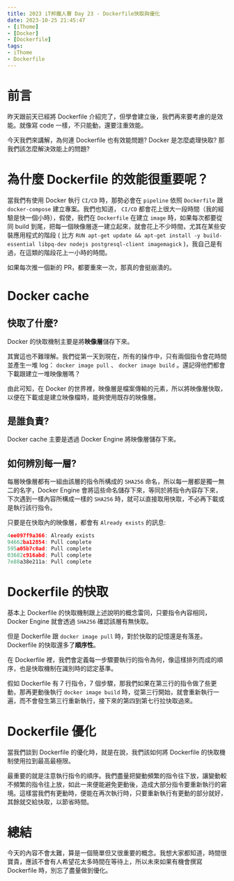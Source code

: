 ```yaml
---
title: 2023 iT邦鐵人賽 Day 23 - Dockerfile快取與優化
date: 2023-10-25 21:45:47
- [iThome]
- [Docker]
- [Dockerfile]
tags: 
- iThome
- Dockerfile
---
```

# 前言

昨天跟前天已經將 Dockerfile 介紹完了，但學會建立後，我們再來要考慮的是效能。就像寫 code 一樣，不只能動，還要注重效能。

今天我們來講解，為何連 Dockerfile 也有效能問題? Docker 是怎麼處理快取? 那我們該怎麼解決效能上的問題?

<!-- more -->

# 為什麼 Dockerfile 的效能很重要呢？

當我們有使用 Docker 執行 `CI/CD` 時，那勢必會在 `pipeline` 依照 `Dockerfile` 跟 `docker-compose` 建立專案。我們也知道， `CI/CD` 都會花上很大一段時間（我的經驗是快一個小時），假使，我們在 `Dockerfile` 在建立 `image` 時，如果每次都要從同 build 到尾，把每一個映像層逐一建立起來，就會花上不少時間，尤其在某些安裝應用程式的階段 ( 比方 `RUN apt-get update && apt-get install -y build-essential libpq-dev nodejs postgresql-client imagemagick` )，我自己是有過，在這類的階段花上一小時的時間。

如果每次推一個新的 PR，都要重來一次，那真的會挺崩潰的。

# Docker cache

## 快取了什麼?

Docker 的快取機制主要是將**映像層**儲存下來。

其實這也不難理解。我們從第一天到現在，所有的操作中，只有兩個指令會花時間並產生一堆 log： `docker image pull` 、 `docker image build` 。還記得他們都會下載跟建立一堆映像層嗎？

由此可知，在 Docker 的世界裡，映像層是檔案傳輸的元素，所以將映像層快取，以便在下載或是建立映像檔時，能夠使用既存的映像層。

## 是誰負責?

Docker cache 主要是透過 Docker Engine 將映像層儲存下來。

## 如何辨別每一層?

每層映像層都有一組由該層的指令所構成的 `SHA256` 命名，所以每一層都是獨一無二的名字，Docker Engine 會將這些命名儲存下來，等同於將指令內容存下來，下次遇到一樣內容所構成一樣的 `SHA256` 時，就可以直接取用快取，不必再下載或是執行該行指令。

只要是在快取內的映像層，都會有 `Already exists` 的訊息:

```jsx
4ee097f9a366: Already exists
94662ba12854: Pull complete
595a05b7c0ad: Pull complete
03682c916abd: Pull complete
7e88a38e211a: Pull complete
```

# Dockerfile 的快取

基本上 Dockerfile 的快取機制跟上述說明的概念雷同，只要指令內容相同，Docker Engine 就會透過 `SHA256` 確認該層有無快取。

但是 Dockerfile 跟 `docker image pull` 時，對於快取的記憶還是有落差。Dockerfile 的快取還多了**順序性**。

在 Dockerfile 裡，我們會定義每一步驟要執行的指令為何，像這樣排列而成的順序，也是快取機制在識別時的認定基準。

假如 Dockerfile 有 7 行指令，7 個步驟，那我們如果在第三行的指令做了些更動，那再更動後執行 `docker image build` 時，從第三行開始，就會重新執行一遍，而不會發生第三行重新執行，接下來的第四到第七行拉快取過來。

# Dockerfile 優化

當我們談到 Dockerfile 的優化時，就是在說，我們該如何將 Dockerfile 的快取機制使用拉到最高最極限。

最重要的就是注意執行指令的順序。我們盡量把變動頻繁的指令往下放，讓變動較不頻繁的指令往上放，如此一來便能避免更動後，造成大部分指令要重新執行的窘境。這樣當我們有更動時，便能在再次執行時，只要重新執行有更動的部分就好，其餘就交給快取，以節省時間。

# 總結

今天的內容不會太難，算是一個簡單但又很重要的概念。我想大家都知道，時間很寶貴，應該不會有人希望花太多時間在等待上，所以未來如果有機會撰寫 Dockerfile 時，別忘了盡量做到優化。